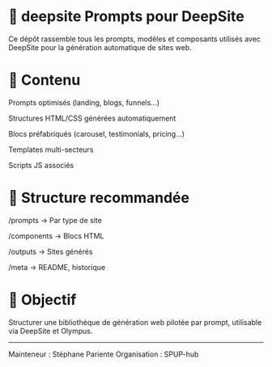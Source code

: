 # 📁 deepsite Prompts pour DeepSite

Ce dépôt rassemble tous les prompts, modèles et composants utilisés avec DeepSite pour la génération automatique de sites web.


# 📌 Contenu

Prompts optimisés (landing, blogs, funnels…)

Structures HTML/CSS générées automatiquement

Blocs préfabriqués (carousel, testimonials, pricing…)

Templates multi-secteurs

Scripts JS associés


# 📁 Structure recommandée

/prompts → Par type de site 

/components → Blocs HTML 

/outputs → Sites générés 

/meta → README, historique


# 🎯 Objectif 

Structurer une bibliothèque de génération web pilotée par prompt, utilisable via DeepSite et Olympus.

---
Mainteneur : Stéphane Pariente
Organisation : SPUP-hub
